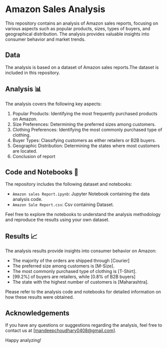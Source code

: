 # Amazon Sales Analysis 


This repository contains an analysis of Amazon sales reports, focusing on various aspects such as popular products, sizes, types of buyers, and geographical distribution. The analysis provides valuable insights into consumer behavior and market trends.

## Data

The analysis is based on a dataset of Amazon sales reports.The dataset is included in this repository. 

## Analysis 📊

The analysis covers the following key aspects:

1. Popular Products: Identifying the most frequently purchased products on Amazon.
2. Size Preferences: Determining the preferred sizes among customers.
3. Clothing Preferences: Identifying the most commonly purchased type of clothing.
4. Buyer Types: Classifying customers as either retailers or B2B buyers.
5. Geographic Distribution: Determining the states where most customers are located.
6. Conclusion of report

## Code and Notebooks 📔

The repository includes the following dataset and notebooks:

- `Amazon sales Report.ipynb`: Jupyter Notebook containing the data analysis code.
- `Amazon Sale Report.csv`: Csv containing Dataset.

Feel free to explore the notebooks to understand the analysis methodology and reproduce the results using your own dataset.

## Results 📈

The analysis results provide insights into consumer behavior on Amazon:

- The majority of the orders are shipped through [Courier]
- The preferred size among customers is [M-Size].
- The most commonly purchased type of clothing is [T-Shirt].
- [99.2%] of buyers are retailers, while [0.8% of B2B buyers]
- The state with the highest number of customers is [Maharashtra].

Please refer to the analysis code and notebooks for detailed information on how these results were obtained.


## Acknowledgements



If you have any questions or suggestions regarding the analysis, feel free to contact us at [mandeepchoudhary0408@gmail.com].

Happy analyzing!

